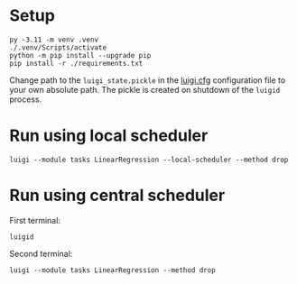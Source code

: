 # Setup

```
py -3.11 -m venv .venv
./.venv/Scripts/activate
python -m pip install --upgrade pip
pip install -r ./requirements.txt
```

Change path to the `luigi_state.pickle` in the [luigi.cfg](luigi.cfg) configuration file to your own absolute path. The pickle is created on shutdown of the `luigid` process.

# Run using local scheduler

```
luigi --module tasks LinearRegression --local-scheduler --method drop
```

# Run using central scheduler

First terminal:
```
luigid
```

Second terminal:
```
luigi --module tasks LinearRegression --method drop
```
